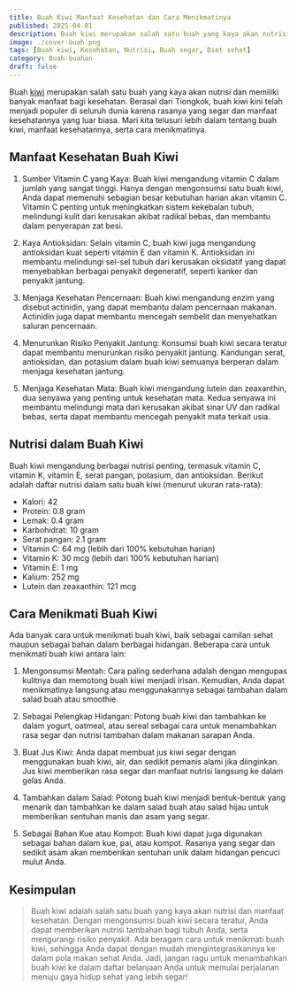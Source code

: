 ```yaml
---
title: Buah Kiwi Manfaat Kesehatan dan Cara Menikmatinya
published: 2025-04-01
description: Buah kiwi merupakan salah satu buah yang kaya akan nutrisi dan memiliki banyak manfaat bagi kesehatan. Berasal dari Tiongkok, buah kiwi kini telah menjadi populer di seluruh dunia karena rasanya yang segar dan manfaat kesehatannya yang luar biasa.
image: ./cover-buah.png
tags: [Buah kiwi, Kesehatan, Nutrisi, Buah segar, Diet sehat]
category: Buah-buahan
draft: false
---
```


Buah [kiwi](https://id.m.wikipedia.org/wiki/Kiwi_(buah)) merupakan salah satu buah yang kaya akan nutrisi dan memiliki banyak manfaat bagi kesehatan. Berasal dari Tiongkok, buah kiwi kini telah menjadi populer di seluruh dunia karena rasanya yang segar dan manfaat kesehatannya yang luar biasa. Mari kita telusuri lebih dalam tentang buah kiwi, manfaat kesehatannya, serta cara menikmatinya.

## Manfaat Kesehatan Buah Kiwi

1. Sumber Vitamin C yang Kaya: Buah kiwi mengandung vitamin C dalam jumlah yang sangat tinggi. Hanya dengan mengonsumsi satu buah kiwi, Anda dapat memenuhi sebagian besar kebutuhan harian akan vitamin C. Vitamin C penting untuk meningkatkan sistem kekebalan tubuh, melindungi kulit dari kerusakan akibat radikal bebas, dan membantu dalam penyerapan zat besi.

2. Kaya Antioksidan: Selain vitamin C, buah kiwi juga mengandung antioksidan kuat seperti vitamin E dan vitamin K. Antioksidan ini membantu melindungi sel-sel tubuh dari kerusakan oksidatif yang dapat menyebabkan berbagai penyakit degeneratif, seperti kanker dan penyakit jantung.

3. Menjaga Kesehatan Pencernaan: Buah kiwi mengandung enzim yang disebut actinidin, yang dapat membantu dalam pencernaan makanan. Actinidin juga dapat membantu mencegah sembelit dan menyehatkan saluran pencernaan.

4. Menurunkan Risiko Penyakit Jantung: Konsumsi buah kiwi secara teratur dapat membantu menurunkan risiko penyakit jantung. Kandungan serat, antioksidan, dan potasium dalam buah kiwi semuanya berperan dalam menjaga kesehatan jantung.

5. Menjaga Kesehatan Mata: Buah kiwi mengandung lutein dan zeaxanthin, dua senyawa yang penting untuk kesehatan mata. Kedua senyawa ini membantu melindungi mata dari kerusakan akibat sinar UV dan radikal bebas, serta dapat membantu mencegah penyakit mata terkait usia.

## Nutrisi dalam Buah Kiwi

Buah kiwi mengandung berbagai nutrisi penting, termasuk vitamin C, vitamin K, vitamin E, serat pangan, potasium, dan antioksidan. Berikut adalah daftar nutrisi dalam satu buah kiwi (menurut ukuran rata-rata):

- Kalori: 42
- Protein: 0.8 gram
- Lemak: 0.4 gram
- Karbohidrat: 10 gram
- Serat pangan: 2.1 gram
- Vitamin C: 64 mg (lebih dari 100% kebutuhan harian)
- Vitamin K: 30 mcg (lebih dari 100% kebutuhan harian)
- Vitamin E: 1 mg
- Kalium: 252 mg
- Lutein dan zeaxanthin: 121 mcg

## Cara Menikmati Buah Kiwi

Ada banyak cara untuk menikmati buah kiwi, baik sebagai camilan sehat maupun sebagai bahan dalam berbagai hidangan. Beberapa cara untuk menikmati buah kiwi antara lain:

1. Mengonsumsi Mentah: Cara paling sederhana adalah dengan mengupas kulitnya dan memotong buah kiwi menjadi irisan. Kemudian, Anda dapat menikmatinya langsung atau menggunakannya sebagai tambahan dalam salad buah atau smoothie.

2. Sebagai Pelengkap Hidangan: Potong buah kiwi dan tambahkan ke dalam yogurt, oatmeal, atau sereal sebagai cara untuk menambahkan rasa segar dan nutrisi tambahan dalam makanan sarapan Anda.

3. Buat Jus Kiwi: Anda dapat membuat jus kiwi segar dengan menggunakan buah kiwi, air, dan sedikit pemanis alami jika diinginkan. Jus kiwi memberikan rasa segar dan manfaat nutrisi langsung ke dalam gelas Anda.

4. Tambahkan dalam Salad: Potong buah kiwi menjadi bentuk-bentuk yang menarik dan tambahkan ke dalam salad buah atau salad hijau untuk memberikan sentuhan manis dan asam yang segar.

5. Sebagai Bahan Kue atau Kompot: Buah kiwi dapat juga digunakan sebagai bahan dalam kue, pai, atau kompot. Rasanya yang segar dan sedikit asam akan memberikan sentuhan unik dalam hidangan pencuci mulut Anda.

## Kesimpulan

> Buah kiwi adalah salah satu buah yang kaya akan nutrisi dan manfaat kesehatan. Dengan mengonsumsi buah kiwi secara teratur, Anda dapat memberikan nutrisi tambahan bagi tubuh Anda, serta mengurangi risiko penyakit. Ada beragam cara untuk menikmati buah kiwi, sehingga Anda dapat dengan mudah mengintegrasikannya ke dalam pola makan sehat Anda. Jadi, jangan ragu untuk menambahkan buah kiwi ke dalam daftar belanjaan Anda untuk memulai perjalanan menuju gaya hidup sehat yang lebih segar!
